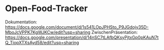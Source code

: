 # Open-Food-Tracker

Dokumentation: https://docs.google.com/document/d/1s541LOpJPHSto_P9JGdojy35D-MboJcVPPK7KgWJKCw/edit?usp=sharing
ZwischenPräsentation: https://docs.google.com/presentation/d/14nSC7tLAfbQKsyPjtxGp0pKAuN7tQ_TiopXTXsAyd58/edit?usp=sharing
